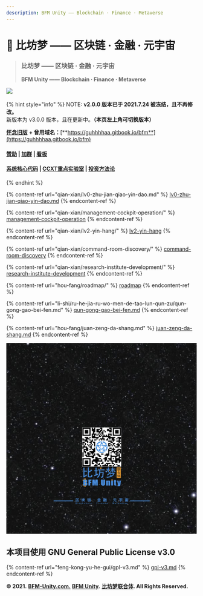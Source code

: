 ```yaml
---
description: BF​M Unity —— Blockchain · Finance · Metaverse
---
```


# 💎 比坊梦 —— 区块链 · 金融 · 元宇宙

> ### **比坊梦 —— 区块链 · 金融 · 元宇宙**
>
> **BF​M Unity —— Blockchain · Finance · Metaverse**

![](<.gitbook/assets/bfm-unity-3.0 (3) (1).png>)

{% hint style="info" %}
NOTE: **v2.0.0 版本已于 2021.7.24 被冻结，且不再修改。**\
新版本为 v3.0.0 版本，且在更新中。**（本页左上角可切换版本）**

[**怀念旧版**](https://guhhhhaa.gitbook.io/bfm-unity-doc-v1/) **+ 曾用域名：**[**https://guhhhhaa.gitbook.io/bfm**](https://guhhhhaa.gitbook.io/bfm)

#### [赞助](https://guhhhhaa.gitbook.io/bfm/juan-zeng-da-shang) | [加群](https://guhhhhaa.gitbook.io/bfm/ru-he-jia-ru-wo-men-de-tao-lun-qun-zu) | [看板](https://trello.com/b/z4aDgNAL/todolist)

#### [**系统核心代码**](https://guhhhhaa.gitbook.io/bfm/ruan-jian-bfm-on-python) **|** [**CCXT重点实验室**](https://www.bfm-unity.com/qian-xian/research-institute-development/kai-yuan-xiang-mu-yan-jiu-yuan/shu-zi-huo-bi-liang-hua-xi-tong-ccxt-kuang-jia-shi-zhan-san-jiao-tao-li) | [**投资方法论**](https://guhhhhaa.gitbook.io/joinquant/jin-rong-li-lun-zong-jie)
{% endhint %}

{% content-ref url="qian-xian/lv0-zhu-jian-qiao-yin-dao.md" %}
[lv0-zhu-jian-qiao-yin-dao.md](qian-xian/lv0-zhu-jian-qiao-yin-dao.md)
{% endcontent-ref %}

{% content-ref url="qian-xian/management-cockpit-operation/" %}
[management-cockpit-operation](qian-xian/management-cockpit-operation/)
{% endcontent-ref %}

{% content-ref url="qian-xian/lv2-yin-hang/" %}
[lv2-yin-hang](qian-xian/lv2-yin-hang/)
{% endcontent-ref %}

{% content-ref url="qian-xian/command-room-discovery/" %}
[command-room-discovery](qian-xian/command-room-discovery/)
{% endcontent-ref %}

{% content-ref url="qian-xian/research-institute-development/" %}
[research-institute-development](qian-xian/research-institute-development/)
{% endcontent-ref %}

{% content-ref url="hou-fang/roadmap/" %}
[roadmap](hou-fang/roadmap/)
{% endcontent-ref %}

{% content-ref url="li-shi/ru-he-jia-ru-wo-men-de-tao-lun-qun-zu/qun-gong-gao-bei-fen.md" %}
[qun-gong-gao-bei-fen.md](li-shi/ru-he-jia-ru-wo-men-de-tao-lun-qun-zu/qun-gong-gao-bei-fen.md)
{% endcontent-ref %}

{% content-ref url="hou-fang/juan-zeng-da-shang.md" %}
[juan-zeng-da-shang.md](hou-fang/juan-zeng-da-shang.md)
{% endcontent-ref %}

![](<.gitbook/assets/bfm-unity-3.0 (2) (1).png>)

## 本项目使用 GNU General Public License v3.0

{% content-ref url="feng-kong-yu-he-gui/gpl-v3.md" %}
[gpl-v3.md](feng-kong-yu-he-gui/gpl-v3.md)
{% endcontent-ref %}

**© 2021.** [**BFM-Unity.com.**](https://www.bfm-unity.com) [**BFM Unity**](https://www.bfm-unity.com)**.** [**比坊梦联合体**](https://www.bfm-unity.com)**. All Rights Reserved.**

